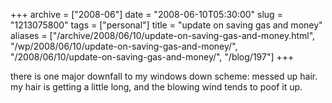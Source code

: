 +++
archive = ["2008-06"]
date = "2008-06-10T05:30:00"
slug = "1213075800"
tags = ["personal"]
title = "update on saving gas and money"
aliases = ["/archive/2008/06/10/update-on-saving-gas-and-money.html", "/wp/2008/06/10/update-on-saving-gas-and-money/", "/2008/06/10/update-on-saving-gas-and-money/", "/blog/197"]
+++

there is one major downfall to my windows down scheme: messed up hair. my
hair is getting a little long, and the blowing wind tends to poof it up.

